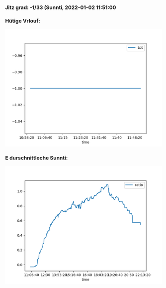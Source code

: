 ### Jitz grad: -1/33 (Sunnti, 2022-01-02 11:51:00

### Hütige Vrlouf:
![Graph](Today.png)

### E durschnittleche Sunnti:
![Graph](Sunnti.png)